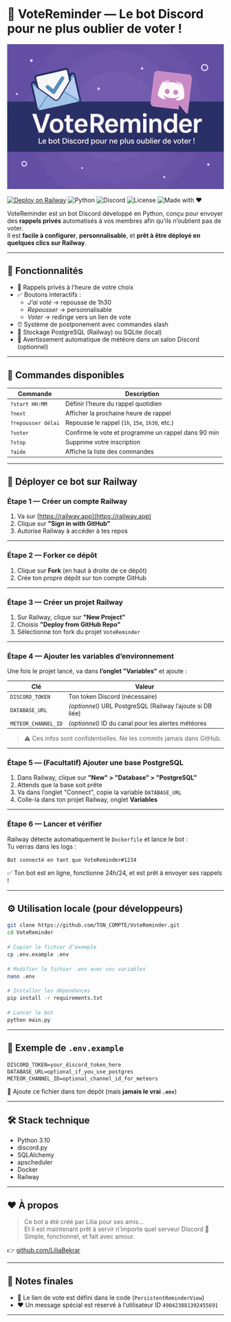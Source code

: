 # 📩 VoteReminder — Le bot Discord pour ne plus oublier de voter !

![Banner](https://raw.githubusercontent.com/LiliaBekrar/VoteReminder/main/assets/banner.png)

[![Deploy on Railway](https://railway.app/button.svg)](https://railway.app/template/o3aVuv?referralCode=your-code-here)
![Python](https://img.shields.io/badge/Python-3.10-blue?logo=python)
![Discord](https://img.shields.io/badge/Discord%20Bot-ready-5865F2?logo=discord)
![License](https://img.shields.io/github/license/LiliaBekrar/VoteReminder)
![Made with ❤️](https://img.shields.io/badge/Made%20with-Love-red)

VoteReminder est un bot Discord développé en Python, conçu pour envoyer des **rappels privés** automatisés à vos membres afin qu’ils n’oublient pas de voter.  
Il est **facile à configurer**, **personnalisable**, et **prêt à être déployé en quelques clics sur Railway**.

---

## 🧠 Fonctionnalités

- 🔔 Rappels privés à l'heure de votre choix
- ✅ Boutons interactifs :
  - *J’ai voté* → repousse de 1h30
  - *Repousser* → personnalisable
  - *Voter* → redirige vers un lien de vote
- ⏰ Système de postponement avec commandes slash
- 🧠 Stockage PostgreSQL (Railway) ou SQLite (local)
- 🌠 Avertissement automatique de météore dans un salon Discord (optionnel)

---

## 💬 Commandes disponibles

| Commande          | Description                                                   |
|-------------------|---------------------------------------------------------------|
| `?start HH:MM`     | Définir l’heure du rappel quotidien                          |
| `?next`            | Afficher la prochaine heure de rappel                        |
| `?repousser délai` | Repousse le rappel (`1h`, `15m`, `1h30`, etc.)               |
| `?voter`           | Confirme le vote et programme un rappel dans 90 min         |
| `?stop`            | Supprime votre inscription                                   |
| `?aide`            | Affiche la liste des commandes                               |

---

## 🚀 Déployer ce bot sur Railway

### Étape 1 — Créer un compte Railway

1. Va sur [https://railway.app](https://railway.app)
2. Clique sur **"Sign in with GitHub"**
3. Autorise Railway à accéder à tes repos

---

### Étape 2 — Forker ce dépôt

1. Clique sur **Fork** (en haut à droite de ce dépôt)  
2. Crée ton propre dépôt sur ton compte GitHub

---

### Étape 3 — Créer un projet Railway

1. Sur Railway, clique sur **"New Project"**
2. Choisis **"Deploy from GitHub Repo"**
3. Sélectionne ton fork du projet `VoteReminder`

---

### Étape 4 — Ajouter les variables d’environnement

Une fois le projet lancé, va dans **l’onglet "Variables"** et ajoute :

| Clé               | Valeur                                                    |
|-------------------|------------------------------------------------------------|
| `DISCORD_TOKEN`   | Ton token Discord (nécessaire)                             |
| `DATABASE_URL`    | *(optionnel)* URL PostgreSQL (Railway l’ajoute si DB liée) |
| `METEOR_CHANNEL_ID` | *(optionnel)* ID du canal pour les alertes météores     |

> ⚠️ Ces infos sont confidentielles. Ne les commits jamais dans GitHub.

---

### Étape 5 — (Facultatif) Ajouter une base PostgreSQL

1. Dans Railway, clique sur **"New" > "Database" > "PostgreSQL"**
2. Attends que la base soit prête
3. Va dans l’onglet "Connect", copie la variable `DATABASE_URL`
4. Colle-la dans ton projet Railway, onglet **Variables**

---

### Étape 6 — Lancer et vérifier

Railway détecte automatiquement le `Dockerfile` et lance le bot :  
Tu verras dans les logs :

```
Bot connecté en tant que VoteReminder#1234
```

✅ Ton bot est en ligne, fonctionne 24h/24, et est prêt à envoyer ses rappels !

---

## ⚙️ Utilisation locale (pour développeurs)

```bash
git clone https://github.com/TON_COMPTE/VoteReminder.git
cd VoteReminder

# Copier le fichier d’exemple
cp .env.example .env

# Modifier le fichier .env avec vos variables
nano .env

# Installer les dépendances
pip install -r requirements.txt

# Lancer le bot
python main.py
```

---

## 📁 Exemple de `.env.example`

```env
DISCORD_TOKEN=your_discord_token_here
DATABASE_URL=optional_if_you_use_postgres
METEOR_CHANNEL_ID=optional_channel_id_for_meteors
```

📌 Ajoute ce fichier dans ton dépôt (mais **jamais le vrai `.env`**)

---

## 🛠️ Stack technique

- Python 3.10
- discord.py
- SQLAlchemy
- apscheduler
- Docker
- Railway

---

## ❤️ À propos

> Ce bot a été créé par Lilia pour ses amis…  
> Et il est maintenant prêt à servir n’importe quel serveur Discord 🥰  
> Simple, fonctionnel, et fait avec amour.

👉 [github.com/LiliaBekrar](https://github.com/LiliaBekrar)

---

## 📌 Notes finales

- 🔗 Le lien de vote est défini dans le code (`PersistentReminderView`)
- ❤️ Un message spécial est réservé à l’utilisateur ID `490423881392455691`

---
